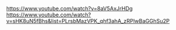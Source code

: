 https://www.youtube.com/watch?v=8aV5AxJrHDg
https://www.youtube.com/watch?v=sHK8uN5fBhs&list=PLrsbMazVPK_qhf3ahA_zRPlwBaGGhSu2P



